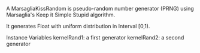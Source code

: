 A MarsagliaKissRandom is pseudo-random number generator (PRNG) using Marsaglia's Keep it Simple Stupid algorithm.

It generates Float with uniform distribution in Interval [0,1).

Instance Variables
	kernelRand1:		<MarsagliaKissRandomKernel> a first generator
	kernelRand2:		<MarsagliaKissRandomKernel> a second generator
